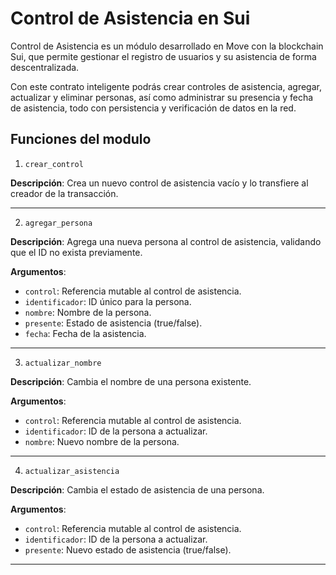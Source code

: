 # Control de Asistencia en Sui
Control de Asistencia es un módulo desarrollado en Move con la blockchain Sui, que permite gestionar el registro de usuarios y su asistencia de forma descentralizada.

Con este contrato inteligente podrás crear controles de asistencia, agregar, actualizar y eliminar personas, así como administrar su presencia y fecha de asistencia, todo con persistencia y verificación de datos en la red.



## Funciones del modulo

1. `crear_control`

**Descripción**: Crea un nuevo control de asistencia vacío y lo transfiere al creador de la transacción.

---

2. `agregar_persona`

**Descripción**: Agrega una nueva persona al control de asistencia, validando que el ID no exista previamente.

**Argumentos**:

- `control`: Referencia mutable al control de asistencia.
- `identificador`: ID único para la persona.
- `nombre`: Nombre de la persona.
- `presente`: Estado de asistencia (true/false).
- `fecha`: Fecha de la asistencia.

---

3. `actualizar_nombre`

**Descripción**: Cambia el nombre de una persona existente.

**Argumentos**:

- `control`: Referencia mutable al control de asistencia.
- `identificador`: ID de la persona a actualizar.
- `nombre`: Nuevo nombre de la persona.

---

4. `actualizar_asistencia`

**Descripción**: Cambia el estado de asistencia de una persona.

**Argumentos**:

- `control`: Referencia mutable al control de asistencia.
- `identificador`: ID de la persona a actualizar.
- `presente`: Nuevo estado de asistencia (true/false).

---

